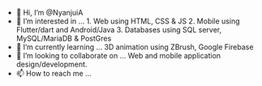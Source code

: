 - 👋 Hi, I’m @NyanjuiA
- 👀 I’m interested in ... 1. Web using HTML, CSS & JS 2. Mobile using Flutter/dart and Android/Java 3. Databases using SQL server, MySQL/MariaDB & PostGres
- 🌱 I’m currently learning ... 3D animation using ZBrush, Google Firebase
- 💞️ I’m looking to collaborate on ... Web and mobile application design/development.
- 📫 How to reach me ...

<!---
NyanjuiA/NyanjuiA is a ✨ special ✨ repository because its `README.md` (this file) appears on your GitHub profile.
You can click the Preview link to take a look at your changes.
--->
